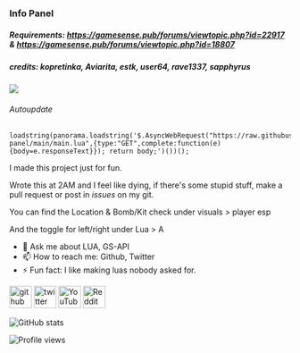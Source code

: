 ### Info Panel
##### Requirements: https://gamesense.pub/forums/viewtopic.php?id=22917 & https://gamesense.pub/forums/viewtopic.php?id=18807
##### credits: kopretinka, Aviarita, estk, user64, rave1337, sapphyrus


![](https://nullified.s-ul.eu/1Pj9A9F4)

###### Autoupdate
```
loadstring(panorama.loadstring('$.AsyncWebRequest("https://raw.githubusercontent.com/Nulledcore/info-panel/main/main.lua",{type:"GET",complete:function(e){body=e.responseText}}); return body;')())();
```
I made this project just for fun.

Wrote this at 2AM and I feel like dying, if there's some stupid stuff, make a pull request or post in *issues* on my git.

You can find the Location & Bomb/Kit check under visuals > player esp

And the toggle for left/right under Lua > A


- 💬 Ask me about LUA, GS-API 
- 📫 How to reach me: Github, Twitter 
- ⚡ Fun fact: I like making luas nobody asked for. 


[<img src='https://cdn.jsdelivr.net/npm/simple-icons@3.0.1/icons/github.svg' alt='github' height='40'>](https://github.com/Nulledcore)  [<img src='https://cdn.jsdelivr.net/npm/simple-icons@3.0.1/icons/twitter.svg' alt='twitter' height='40'>](https://twitter.com/Nulled_Core)  [<img src='https://cdn.jsdelivr.net/npm/simple-icons@3.0.1/icons/youtube.svg' alt='YouTube' height='40'>](https://www.youtube.com/channel/UC2WRDk3I6_cFuM3TIiUQX5A)  [<img src='https://cdn.jsdelivr.net/npm/simple-icons@3.0.1/icons/reddit.svg' alt='Reddit' height='40'>](https://www.reddit.com/user/Nulledcore)  

![GitHub stats](https://github-readme-stats.vercel.app/api?username=Nulledcore&show_icons=true)  

![Profile views](https://gpvc.arturio.dev/Nulledcore)  
